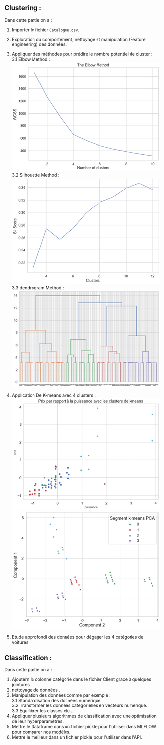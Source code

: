## Clustering :  

Dans cette partie on a :  
1. Importer le fichier `Catalogue.csv`.  
2. Exploration du comportement, nettoyage et manipulation (Feature engineering) des données .  
3. Appliquer des méthodes pour prédire le nombre potentiel de cluster :   
	3.1 Elbow Method :  
	![Elbow_Method](https://github.com/missaouii/TPT_ML_BD/blob/main/Machine_Learning/Clustering_Classification/Elbow_method.png)  
	3.2 Silhouette  Method :  
	![Silhouette_Method](https://github.com/missaouii/TPT_ML_BD/blob/main/Machine_Learning/Clustering_Classification/Silhouette_method.png)  
	3.3 dendrogram Method :  
	![dendrogram_Method](https://github.com/missaouii/TPT_ML_BD/blob/main/Machine_Learning/Clustering_Classification/dendrogram_method.png)  
  
4. Application De K-means avec 4 clusters :  
	![K-means](https://github.com/missaouii/TPT_ML_BD/blob/main/Machine_Learning/Clustering_Classification/Kmeans_Diagramme.png)  
	![PCA_K-means](https://github.com/missaouii/TPT_ML_BD/blob/main/Machine_Learning/Clustering_Classification/PCA_K-means.png)  
	
5. Etude approfondi des données pour dégager les 4 catégories de voitures

## Classification :  
Dans cette partie on a :  
1. Ajoutern la colonne catégorie dans le fichier Client grace à quelques jointures  
2. nettoyage de données .  
3. Manipulation des données comme par exemple :  
	3.1 Standardisation des données numérique.  
	3.2 Transformer les données catégorielles en vecteurs numérique.  
	3.3 Equilibrer les classes etc...  
4. Appliquer plusieurs algorithmes de classification avec une optimisation de leur hyperparamètres.  
5. Mettre le Dataframe dans un fichier pickle pour l'utiliser dans MLFLOW pour comparer nos modèles.  
6. Mettre le meilleur dans un fichier pickle pour l'utiliser dans l'API.  
 